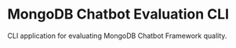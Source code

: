 # MongoDB Chatbot Evaluation CLI

CLI application for evaluating MongoDB Chatbot Framework quality.
